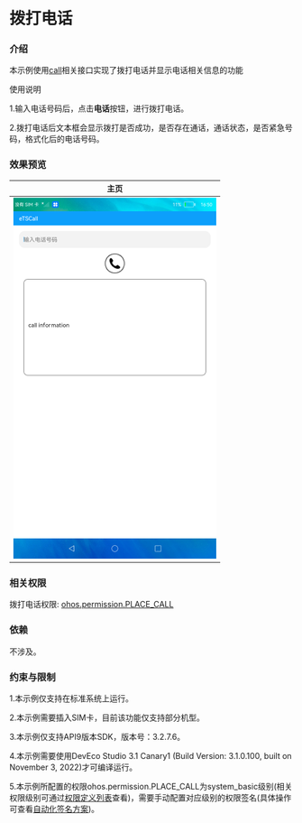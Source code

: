# 拨打电话

### 介绍

本示例使用[call](https://gitee.com/openharmony/docs/blob/master/zh-cn/application-dev/reference/apis/js-apis-call.md)相关接口实现了拨打电话并显示电话相关信息的功能

使用说明

1.输入电话号码后，点击**电话**按钮，进行拨打电话。

2.拨打电话后文本框会显示拨打是否成功，是否存在通话，通话状态，是否紧急号码，格式化后的电话号码。

### 效果预览

|主页|
|--------------------------------|
|![image](screenshots/device/call.png)|

### 相关权限

拨打电话权限: [ohos.permission.PLACE_CALL](https://gitee.com/openharmony/docs/blob/master/zh-cn/application-dev/security/permission-list.md)

### 依赖

不涉及。

### 约束与限制

1.本示例仅支持在标准系统上运行。

2.本示例需要插入SIM卡，目前该功能仅支持部分机型。

3.本示例仅支持API9版本SDK，版本号：3.2.7.6。

4.本示例需要使用DevEco Studio 3.1 Canary1 (Build Version: 3.1.0.100, built on November 3, 2022)才可编译运行。

5.本示例所配置的权限ohos.permission.PLACE_CALL为system_basic级别(相关权限级别可通过[权限定义列表](https://gitee.com/openharmony/docs/blob/master/zh-cn/application-dev/security/permission-list.md)查看)，需要手动配置对应级别的权限签名(具体操作可查看[自动化签名方案](https://docs.openharmony.cn/pages/v3.2Beta/zh-cn/application-dev/security/hapsigntool-overview.md/))。